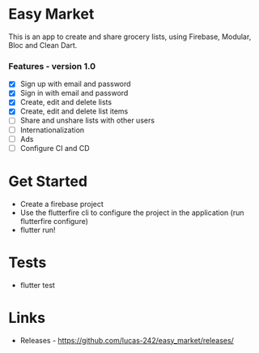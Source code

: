 # Easy Market

This is an app to create and share grocery lists, using Firebase, Modular, Bloc and Clean Dart.

### Features - version 1.0

- [x] Sign up with email and password
- [x] Sign in with email and password
- [x] Create, edit and delete lists
- [x] Create, edit and delete list items
- [ ] Share and unshare lists with other users
- [ ] Internationalization
- [ ] Ads
- [ ] Configure CI and CD

# Get Started

- Create a firebase project
- Use the flutterfire cli to configure the project in the application (run flutterfire configure)
- flutter run!

# Tests

- flutter test

# Links 

- Releases - https://github.com/lucas-242/easy_market/releases/
